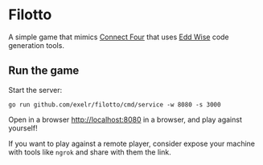 # Filotto

A simple game that mimics [Connect Four](https://en.wikipedia.org/wiki/Connect_Four)
that uses [Edd Wise](https://github.com/exelr/eddwise) code generation tools.

## Run the game

Start the server:
```shell
go run github.com/exelr/filotto/cmd/service -w 8080 -s 3000
```

Open in a browser [http://localhost:8080](http://localhost:8080) in a browser, and play against yourself!

If you want to play against a remote player, consider expose your machine with tools like `ngrok` and share with them the link.
